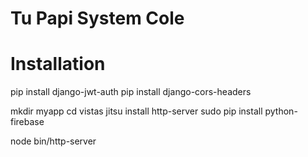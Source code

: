 Tu Papi System Cole 
====================


Installation
============


pip install django-jwt-auth
pip install django-cors-headers

mkdir myapp
cd vistas
jitsu install http-server
sudo pip install python-firebase


node bin/http-server